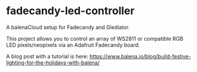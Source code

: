 # fadecandy-led-controller
A balenaCloud setup for Fadecandy and Glediator.

This project allows you to control an array of WS2811 or compatible RGB LED pixels/neopixels via an Adafruit Fadecandy board.

A blog post with a tutorial is here: https://www.balena.io/blog/build-festive-lighting-for-the-holidays-with-balena/
